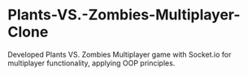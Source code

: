 # Plants-VS.-Zombies-Multiplayer-Clone
Developed Plants VS. Zombies Multiplayer game with Socket.io for multiplayer functionality, applying OOP principles.
